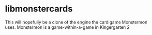 # libmonstercards
This will hopefully be a clone of the engine the card game Monstermon uses.
Monstermon is a game-within-a-game in Kingergarten 2
